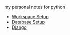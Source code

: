my personal notes for python

- [Workspace Setup](https://github.com/codemickeycode/pynotes/blob/master/workspace_setup.md)
- [Database Setup](https://github.com/codemickeycode/pynotes/blob/master/database.md)
- [Django](https://github.com/codemickeycode/pynotes/blob/master/django.md)